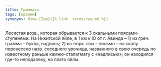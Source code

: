 ```yaml
---
title: Граммата
tags: [ороним]
synonyms: Язлы-[Таш]({% link _terms/таш.md %})
---
```


Лесистая возв., которая обрывается к З скальными поясами-ступенями. На Никитской
яйле, в 1 км к Ю от г. Авинда – 1) из греч. грамма – буква, надпись; 2) из тюрк.
язы – письмо – на скалу перенесено назв. соседнего урочища, названного в свою
очередь по известному раньше камню-сталагмату с «надписью»; он находился где-то
неподалеку, на плато яйлы.
